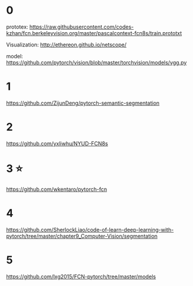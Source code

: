
# 0 

prototex: https://raw.githubusercontent.com/codes-kzhan/fcn.berkeleyvision.org/master/pascalcontext-fcn8s/train.prototxt

Visualization: http://ethereon.github.io/netscope/

model: https://github.com/pytorch/vision/blob/master/torchvision/models/vgg.py

# 1

https://github.com/ZijunDeng/pytorch-semantic-segmentation

# 2
https://github.com/yxliwhu/NYUD-FCN8s

# 3 :star:
https://github.com/wkentaro/pytorch-fcn

# 4
https://github.com/SherlockLiao/code-of-learn-deep-learning-with-pytorch/tree/master/chapter9_Computer-Vision/segmentation

# 5
https://github.com/lxg2015/FCN-pytorch/tree/master/models
